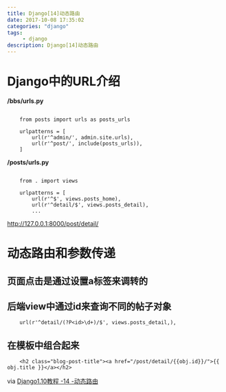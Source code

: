 ```yaml
---
title: Django[14]动态路由
date: 2017-10-08 17:35:02 
categories: "django" 
tags: 
     - django
description: Django[14]动态路由
---
```


# Django中的URL介绍
**/bbs/urls.py**

```

	from posts import urls as posts_urls
	
	urlpatterns = [
	    url(r'^admin/', admin.site.urls),
	    url(r'^post/', include(posts_urls)),
	]
```

**/posts/urls.py**

```

	from . import views
	
	urlpatterns = [
	    url(r'^$', views.posts_home),
	    url(r'^detail/$', views.posts_detail),
	    ...
```

http://127.0.0.1:8000/post/detail/

# 动态路由和参数传递

## 页面点击是通过设置a标签来调转的 <a href="/post/detail/id.../"></a>

## 后端view中通过id来查询不同的帖子对象
```
	url(r'^detail/(?P<id>\d+)/$', views.posts_detail,),
```

## 在模板中组合起来

```
	<h2 class="blog-post-title"><a href="/post/detail/{{obj.id}}/">{{ obj.title }}</a></h2>
```

via [Django1.10教程 -14 -动态路由](http://v.youku.com/v_show/id_XMjYwNDA0MzIzNg==.html?spm=a2h0j.8191423.playlist_content.5!17~5~5~A&&f=28961906&from=y1.2-3.4.17)
